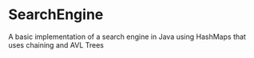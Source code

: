 # SearchEngine
A basic implementation of a search engine in Java using HashMaps that uses chaining and AVL Trees

